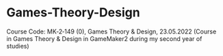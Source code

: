 # Games-Theory-Design
Course Code: MK‑2‑149 (0), Games Theory &amp; Design, 23.05.2022 (Course in Games Theory &amp; Design in GameMaker2 during my second year of studies)
